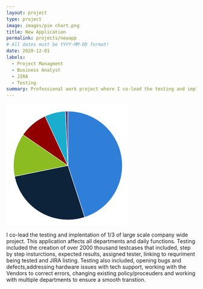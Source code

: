 ```yaml
---
layout: project
type: project
image: images/pie chart.png
title: New Application
permalink: projects/newapp
# All dates must be YYYY-MM-DD format!
date: 2020-12-01
labels:
  - Project Managment
  - Business Analyst
  - JIRA
  - Testing
summary: Professional work project where I co-lead the testing and implementation of a new application. 
---
```


<div class="ui small rounded images">
  <img class="ui image" src="../images/pie chart.png">
</div>

I co-lead the testing and implentation of 1/3 of large scale company wide project. This application affects all departments and daily functions. Testing included the creation of over 2000 thousand testcases that included, step by step insturctions, expected results, assigned tester, linking to requriment being tested and JIRA listing. Testing also included, opening bugs and defects,addressing hardware issues with tech support, working with the Vendors to correct errors, changing existing policy/proceuders and working with multiple departments to ensure a smooth transtion. 






